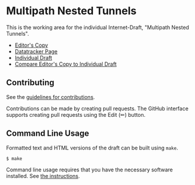 # Multipath Nested Tunnels

This is the working area for the individual Internet-Draft, "Multipath Nested Tunnels".

* [Editor's Copy](https://altanai.github.io/multipath-nested-tunnels/#go.draft-altanai-tsv-multipath_nested_tunnels.html)
* [Datatracker Page](https://datatracker.ietf.org/doc/draft-altanai-tsv-multipath_nested_tunnels)
* [Individual Draft](https://datatracker.ietf.org/doc/html/draft-altanai-tsv-multipath_nested_tunnels)
* [Compare Editor's Copy to Individual Draft](https://altanai.github.io/multipath-nested-tunnels/#go.draft-altanai-tsv-multipath_nested_tunnels.diff)


## Contributing

See the
[guidelines for contributions](https://github.com/altanai/multipath-nested-tunnels/blob/main/CONTRIBUTING.md).

Contributions can be made by creating pull requests.
The GitHub interface supports creating pull requests using the Edit (✏) button.


## Command Line Usage

Formatted text and HTML versions of the draft can be built using `make`.

```sh
$ make
```

Command line usage requires that you have the necessary software installed.  See
[the instructions](https://github.com/martinthomson/i-d-template/blob/main/doc/SETUP.md).

